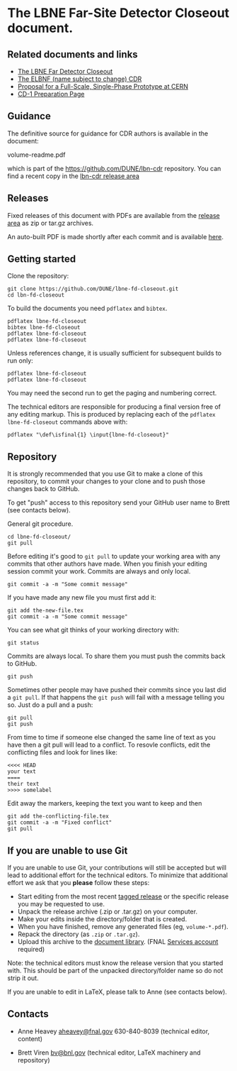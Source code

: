 The LBNE Far-Site Detector Closeout document.
====

Related documents and links
---

* [The LBNE Far Detector Closeout](https://github.com/DUNE/lbne-fd-closeout)
* [The ELBNF (name subject to change) CDR](https://github.com/DUNE/lbn-cdr)
* [Proposal for a Full-Scale, Single-Phase Prototype at CERN](https://github.com/DUNE/cern-prototype-proposal)
* [CD-1 Preparation Page](https://web.fnal.gov/project/LBNF/ReviewsAndAssessments/CD-1Preparation/SitePages/CD-1%20Preparation%20Home.aspx)

Guidance
---

The definitive source for guidance for CDR authors is available in the
document:

  volume-readme.pdf

which is part of the https://github.com/DUNE/lbn-cdr repository.  You can find a recent copy in the [lbn-cdr release area](https://github.com/DUNE/lbn-cdr/releases)

Releases
---

Fixed releases of this document with PDFs are available from the [release area](https://github.com/DUNE/lbne-fd-closeout/releases) as zip or tar.gz archives.

An auto-built PDF is made shortly after each commit and is available [here](https://dune.bnl.gov/tmp/).

Getting started
---

Clone the repository:

    git clone https://github.com/DUNE/lbne-fd-closeout.git
    cd lbn-fd-closeout

To build the documents you need `pdflatex` and `bibtex`.

    pdflatex lbne-fd-closeout
    bibtex lbne-fd-closeout
    pdflatex lbne-fd-closeout
    pdflatex lbne-fd-closeout

Unless references change, it is usually sufficient for subsequent
builds to run only:

    pdflatex lbne-fd-closeout
    pdflatex lbne-fd-closeout

You may need the second run to get the paging and numbering correct.

The technical editors are responsible for producing a final version
free of any editing markup.  This is produced by replacing each
of the `pdflatex lbne-fd-closeout` commands above with:

    pdflatex "\def\isfinal{1} \input{lbne-fd-closeout}"

Repository
---

It is strongly recommended that you use Git to make a clone of this
repository, to commit your changes to your clone and to push those
changes back to GitHub.

To get "push" access to this repository send your GitHub user name to
Brett (see contacts below).

General git procedure.  

    cd lbne-fd-closeout/
	git pull

Before editing it's good to `git pull` to update your working area
with any commits that other authors have made.  When you finish your
editing session commit your work.  Commits are always and only local.

    git commit -a -m "Some commit message"

If you have made any new file you must first add it:

    git add the-new-file.tex
    git commit -a -m "Some commit message"

You can see what git thinks of your working directory with:

    git status

Commits are always local.  To share them you must push the commits
back to GitHub. 

    git push

Sometimes other people may have pushed their commits since you last
did a `git pull`.  If that happens the `git push` will fail with a
message telling you so.  Just do a pull and a push:

    git pull
	git push


From time to time if someone else changed the same line of text as you
have then a git pull will lead to a conflict.  To resovle conflicts,
edit the conflicting files and look for lines like:

    <<<< HEAD
	your text
	====
	their text
	>>>> somelabel

Edit away the markers, keeping the text you want to keep and then

    git add the-conflicting-file.tex
    git commit -a -m "Fixed conflict"
    git pull

## If you are unable to use Git

If you are unable to use Git, your contributions will still be accepted
but will lead to additional effort for the technical editors.  To
minimize that additional effort we ask that you **please** follow these steps:

* Start editing from the most recent
  [tagged release](https://github.com/DUNE/lbn-fd-closeout/releases) or the
  specific release you may be requested to use.
* Unpack the release archive (.zip or .tar.gz) on your computer.
* Make your edits inside the directory/folder that is created.
* When you have finished, remove any generated files (eg, `volume-*.pdf`).
* Repack the directory (as `.zip` or `.tar.gz`).
* Upload this archive to the [document library](https://web.fnal.gov/project/LBNF/ReviewsAndAssessments/CD-1Preparation/Shared%20Documents/Forms/AllItems.aspx). (FNAL
[Services account](https://fermi.service-now.com/kb_view.do?sysparm_article=KB0010542) required)

Note: the technical editors must know the release version that you
started with.  This should be part of the unpacked directory/folder
name so do not strip it out.

If you are unable to edit in LaTeX, please talk to Anne (see contacts below).

Contacts
---

* Anne Heavey <aheavey@fnal.gov> 630-840-8039 (technical editor, content)

* Brett Viren <bv@bnl.gov> (technical editor, LaTeX machinery and repository)

